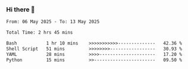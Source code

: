 ### Hi there 👋

<!--
**ututono/ututono** is a ✨ _special_ ✨ repository because its `README.md` (this file) appears on your GitHub profile.

Here are some ideas to get you started:

- 🔭 I’m currently working on ...
- 🌱 I’m currently learning ...
- 👯 I’m looking to collaborate on ...
- 🤔 I’m looking for help with ...
- 💬 Ask me about ...
- 📫 How to reach me: ...
- 😄 Pronouns: ...
- ⚡ Fun fact: ...
-->



<!--START_SECTION:waka-->

```txt
From: 06 May 2025 - To: 13 May 2025

Total Time: 2 hrs 45 mins

Bash           1 hr 10 mins    >>>>>>>>>>>--------------   42.36 %
Shell Script   51 mins         >>>>>>>>-----------------   30.93 %
YAML           28 mins         >>>>---------------------   17.20 %
Python         15 mins         >>-----------------------   09.50 %
```

<!--END_SECTION:waka-->
